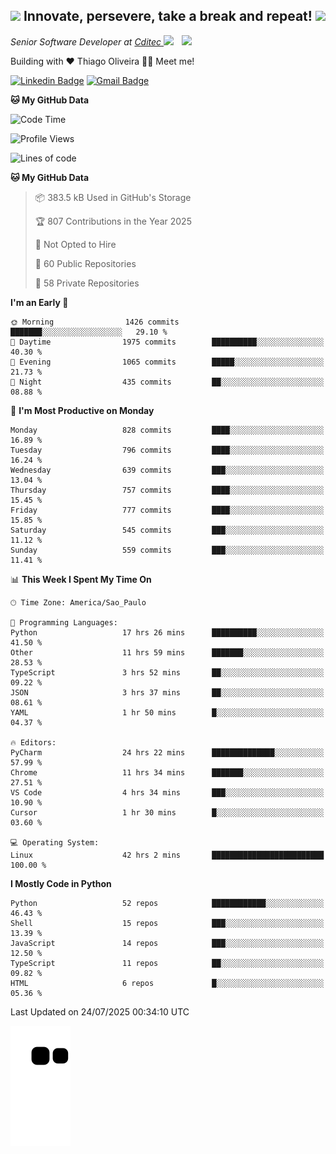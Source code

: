 <h2><img src="https://emojis.slackmojis.com/emojis/images/1531849430/4246/blob-sunglasses.gif?1531849430" width="30"/> Innovate, persevere, take a break and repeat! <img src="https://media.giphy.com/media/12oufCB0MyZ1Go/giphy.gif" width="50"></h2>
<img align='right' src="https://media.giphy.com/media/M9gbBd9nbDrOTu1Mqx/giphy.gif" width="230">
<p><em>Senior Software Developer at <a href="https://www.cditec.com.br/">Cditec
</a><img src="https://media.giphy.com/media/WUlplcMpOCEmTGBtBW/giphy.gif" width="30"> 
</em></p>



Building with ❤️ Thiago Oliveira 👋🏽 Meet me!

[![Linkedin Badge](https://img.shields.io/badge/-Thiago-blue?style=flat-square&logo=Linkedin&logoColor=white&link=https://www.linkedin.com/in/tgmarinho/)](https://www.linkedin.com/in/thiagoceconelo/) 
[![Gmail Badge](https://img.shields.io/badge/-thiceconelo@gmail.com-c14438?style=flat-square&logo=Gmail&logoColor=white&link=mailto:thiceconelo@gmail.com)](mailto:thiceconelo@gmail.com)

</em></p>

<!-- <span style="height ">
![Anurag's GitHub stats](https://github-readme-stats.vercel.app/api?username=arthurspk&show_icons=true&theme=tokyonight)
</span> -->

**🐱 My GitHub Data** 
<!--START_SECTION:waka-->
![Code Time](http://img.shields.io/badge/Code%20Time-3%2C442%20hrs%2019%20mins-blue)

![Profile Views](http://img.shields.io/badge/Profile%20Views-0-blue)

![Lines of code](https://img.shields.io/badge/From%20Hello%20World%20I%27ve%20Written-9.0%20million%20lines%20of%20code-blue)

**🐱 My GitHub Data** 

> 📦 383.5 kB Used in GitHub's Storage 
 > 
> 🏆 807 Contributions in the Year 2025
 > 
> 🚫 Not Opted to Hire
 > 
> 📜 60 Public Repositories 
 > 
> 🔑 58 Private Repositories 
 > 
**I'm an Early 🐤** 

```text
🌞 Morning                1426 commits        ███████░░░░░░░░░░░░░░░░░░   29.10 % 
🌆 Daytime                1975 commits        ██████████░░░░░░░░░░░░░░░   40.30 % 
🌃 Evening                1065 commits        █████░░░░░░░░░░░░░░░░░░░░   21.73 % 
🌙 Night                  435 commits         ██░░░░░░░░░░░░░░░░░░░░░░░   08.88 % 
```
📅 **I'm Most Productive on Monday** 

```text
Monday                   828 commits         ████░░░░░░░░░░░░░░░░░░░░░   16.89 % 
Tuesday                  796 commits         ████░░░░░░░░░░░░░░░░░░░░░   16.24 % 
Wednesday                639 commits         ███░░░░░░░░░░░░░░░░░░░░░░   13.04 % 
Thursday                 757 commits         ████░░░░░░░░░░░░░░░░░░░░░   15.45 % 
Friday                   777 commits         ████░░░░░░░░░░░░░░░░░░░░░   15.85 % 
Saturday                 545 commits         ███░░░░░░░░░░░░░░░░░░░░░░   11.12 % 
Sunday                   559 commits         ███░░░░░░░░░░░░░░░░░░░░░░   11.41 % 
```


📊 **This Week I Spent My Time On** 

```text
🕑︎ Time Zone: America/Sao_Paulo

💬 Programming Languages: 
Python                   17 hrs 26 mins      ██████████░░░░░░░░░░░░░░░   41.50 % 
Other                    11 hrs 59 mins      ███████░░░░░░░░░░░░░░░░░░   28.53 % 
TypeScript               3 hrs 52 mins       ██░░░░░░░░░░░░░░░░░░░░░░░   09.22 % 
JSON                     3 hrs 37 mins       ██░░░░░░░░░░░░░░░░░░░░░░░   08.61 % 
YAML                     1 hr 50 mins        █░░░░░░░░░░░░░░░░░░░░░░░░   04.37 % 

🔥 Editors: 
PyCharm                  24 hrs 22 mins      ██████████████░░░░░░░░░░░   57.99 % 
Chrome                   11 hrs 34 mins      ███████░░░░░░░░░░░░░░░░░░   27.51 % 
VS Code                  4 hrs 34 mins       ███░░░░░░░░░░░░░░░░░░░░░░   10.90 % 
Cursor                   1 hr 30 mins        █░░░░░░░░░░░░░░░░░░░░░░░░   03.60 % 

💻 Operating System: 
Linux                    42 hrs 2 mins       █████████████████████████   100.00 % 
```

**I Mostly Code in Python** 

```text
Python                   52 repos            ████████████░░░░░░░░░░░░░   46.43 % 
Shell                    15 repos            ███░░░░░░░░░░░░░░░░░░░░░░   13.39 % 
JavaScript               14 repos            ███░░░░░░░░░░░░░░░░░░░░░░   12.50 % 
TypeScript               11 repos            ██░░░░░░░░░░░░░░░░░░░░░░░   09.82 % 
HTML                     6 repos             █░░░░░░░░░░░░░░░░░░░░░░░░   05.36 % 
```




 Last Updated on 24/07/2025 00:34:10 UTC
<!--END_SECTION:waka-->

![Snake animation](https://github.com/rafaballerini/rafaballerini/blob/output/github-contribution-grid-snake.svg)


<!---
ceconelo/ceconelo is a ✨ special ✨ repository because its `README.md` (this file) appears on your GitHub profile.
You can click the Preview link to take a look at your changes.
--->

